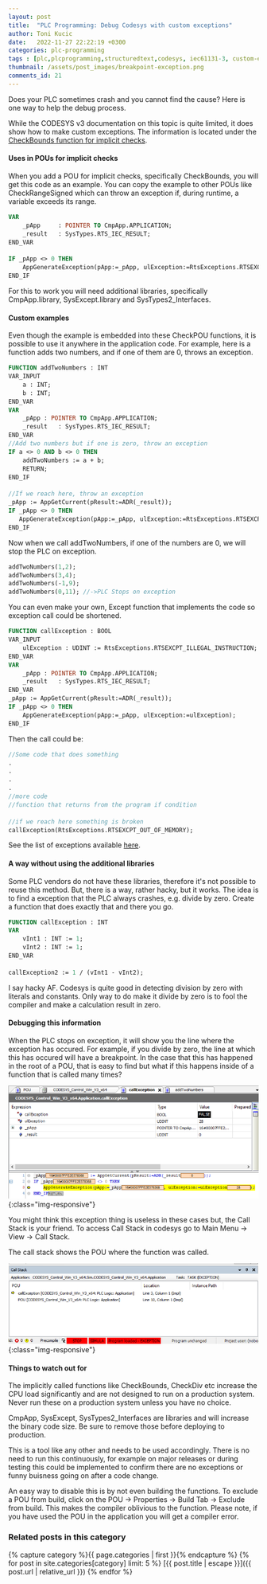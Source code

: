 ```yaml
---
layout: post
title:  "PLC Programming: Debug Codesys with custom exceptions"
author: Toni Kucic
date:   2022-11-27 22:22:19 +0300
categories: plc-programming
tags : [plc,plcprogramming,structuredtext,codesys, iec61131-3, custom-exceptions]
thumbnail: /assets/post_images/breakpoint-exception.png
comments_id: 21
---
```

Does your PLC sometimes crash and you cannot find the cause? Here is one way to help the debug process.

While the CODESYS v3 documentation on this topic is quite limited, it does show how to make custom exceptions. The information is located under the [CheckBounds function for implicit checks](https://help.codesys.com/api-content/2/codesys/3.5.12.0/en/_cds_obj_pou_checkbounds/#dfdcba7632c6206c0a8640e001cd745-id-60245801dcc13846c0a8640e017aa367).

#### Uses in POUs for implicit checks

When you add a POU for implicit checks, specifically CheckBounds, you will get this code as an example. You can copy the example to other POUs like CheckRangeSigned which can throw an exception if, during runtime, a variable exceeds its range.

```pascal
VAR
    _pApp     : POINTER TO CmpApp.APPLICATION;
    _result   : SysTypes.RTS_IEC_RESULT;
END_VAR

IF _pApp <> 0 THEN
    AppGenerateException(pApp:=_pApp, ulException:=RtsExceptions.RTSEXCPT_ARRAYBOUNDS);
END_IF
```

For this to work you will need additional libraries, specifically CmpApp.library, SysExcept.library and SysTypes2_Interfaces.

#### Custom examples

Even though the example is embedded into these CheckPOU functions, it is possible to use it anywhere in the application code. For example, here is a function adds two numbers, and if one of them are 0, throws an exception.

```pascal
FUNCTION addTwoNumbers : INT
VAR_INPUT
    a : INT;
    b : INT;
END_VAR
VAR
    _pApp : POINTER TO CmpApp.APPLICATION;
    _result   : SysTypes.RTS_IEC_RESULT;
END_VAR
//Add two numbers but if one is zero, throw an exception
IF a <> 0 AND b <> 0 THEN
    addTwoNumbers := a + b;
    RETURN;
END_IF

//If we reach here, throw an exception
_pApp := AppGetCurrent(pResult:=ADR(_result));
IF _pApp <> 0 THEN
   AppGenerateException(pApp:=_pApp, ulException:=RtsExceptions.RTSEXCPT_ILLEGAL_INSTRUCTION);
END_IF
```

Now when we call addTwoNumbers, if one of the numbers are 0, we will stop the PLC on exception.

```pascal
addTwoNumbers(1,2);
addTwoNumbers(3,4);
addTwoNumbers(-1,9);
addTwoNumbers(0,11); //->PLC Stops on exception
```

You can even make your own, Except function that implements the code so exception call could be shortened.

```pascal
FUNCTION callException : BOOL
VAR_INPUT
    ulException : UDINT := RtsExceptions.RTSEXCPT_ILLEGAL_INSTRUCTION;
END_VAR
VAR
    _pApp : POINTER TO CmpApp.APPLICATION;
    _result   : SysTypes.RTS_IEC_RESULT;
END_VAR
_pApp := AppGetCurrent(pResult:=ADR(_result));
IF _pApp <> 0 THEN
    AppGenerateException(pApp:=_pApp, ulException:=ulException);
END_IF
```

Then the call could be:

```pascal
//Some code that does something
.
.
.
.
//more code
//function that returns from the program if condition

//if we reach here something is broken
callException(RtsExceptions.RTSEXCPT_OUT_OF_MEMORY);
```

See the list of exceptions available [here](https://content.helpme-codesys.com/en/libs/SysExcept/Current/RtsExceptions.html).

#### A way without using the additional libraries

Some PLC vendors do not have these libraries, therefore it's not possible to reuse this method. But, there is a way, rather hacky, but it works. The idea is to find a exception that the PLC always crashes, e.g. divide by zero. Create a function that does exactly that and there you go.

```pascal
FUNCTION callException : INT
VAR
    vInt1 : INT := 1;
    vInt2 : INT := 1;
END_VAR

callException2 := 1 / (vInt1 - vInt2);
```

I say hacky AF. Codesys is quite good in detecting division by zero with literals and constants. Only way to do make it divide by zero is to fool the compiler and make a calculation result in zero.

#### Debugging this information

When the PLC stops on exception, it will show you the line where the exception has occured. For example, if you divide by zero, the line at which this has occured will have a breakpoint. In the case that this has happened in the root of a POU, that is easy to find but what if this happens inside of a function that is called many times?

![Results](/assets/post_images/breakpoint-exception.png){:class="img-responsive"}

You might think this exception thing is useless in these cases but, the Call Stack is your friend. To access Call Stack in codesys go to Main Menu -> View -> Call Stack.

The call stack shows the POU where the function was called.

![Results](/assets/post_images/codesys-call-stack.png){:class="img-responsive"}

#### Things to watch out for

The implicitly called functions like CheckBounds, CheckDiv etc increase the CPU load significantly and are not designed to run on a production system. Never run these on a production system unless you have no choice.

CmpApp, SysExcept, SysTypes2_Interfaces are libraries and will increase the binary code size. Be sure to remove those before deploying to production.

This is a tool like any other and needs to be used accordingly. There is no need to run this continuously, for example on major releases or during testing this could be implemented to confirm there are no exceptions or funny buisness going on after a code change.

An easy way to disable this is by not even building the functions. To exclude a POU from build, click on the POU -> Properties -> Build Tab -> Exclude from build. This makes the compiler oblivious to the function. Please note, if you have used the POU in the application you will get a compiler error.

### Related posts in this category

{% capture category %}{{ page.categories | first }}{% endcapture %}
{% for post in site.categories[category] limit: 5 %}
[{{ post.title | escape }}]({{ post.url | relative_url }})
{% endfor %}
